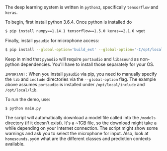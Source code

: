 The deep learning system is written in `python3`, specifically `tensorflow` and `keras`.

To begin, first install python 3.6.4. Once python is installed do 
```bash
$ pip install numpy==1.14.1 tensorflow==1.5.0 keras==2.1.6 wget
```

Finally, install `pyaudio` for microphone access:
```bash
$ pip install --global-option='build_ext' --global-option='-I/opt/local/include' --global-option='-L/opt/local/lib' pyaudio
```
Keep in mind that `pyaudio` will require `portaudio` and `libasound` as non-python dependencies. You'll have to install those separately for your OS.

`IMPORTANT:` When you install `pyaudio` via pip, you need to manually specify the `lib` and `include` directories via the `--global-option` flag. The example above assumes `portaudio` is installed under `/opt/local/include` and `/opt/local/lib`.

To run the demo, use: 

```shell
$ python main.py
```
The script will automatically download a model file called into the `/models` directory (if it doesn't exist). It's a ~1GB file, so the download might take a while depending on your Internet connection. The script might show some warnings and ask you to select the microphone for input. Also, look at  `homesounds.py`on what are the different classes and prediction contexts available.
